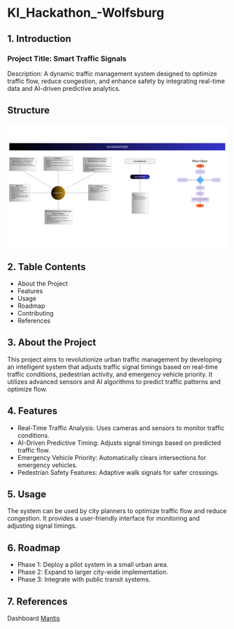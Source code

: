 # KI_Hackathon_-Wolfsburg
## 1. Introduction
### Project Title: Smart Traffic Signals  
Description: A dynamic traffic management system designed to optimize traffic flow, reduce congestion, and enhance safety by integrating real-time data and AI-driven predictive analytics.
## Structure
![Alt Text](https://github.com/Ahsanbaloch/KI_Hackathon_-Wolfsburg/blob/main/assets/1.png)

## 2. Table Contents
- About the Project
- Features
- Usage
- Roadmap
- Contributing
- References
## 3. About the Project
This project aims to revolutionize urban traffic management by developing an intelligent system that adjusts traffic signal timings based on real-time traffic conditions, pedestrian activity, and emergency vehicle priority. It utilizes advanced sensors and AI algorithms to predict traffic patterns and optimize flow.
## 4. Features
- Real-Time Traffic Analysis: Uses cameras and sensors to monitor traffic conditions.
- AI-Driven Predictive Timing: Adjusts signal timings based on predicted traffic flow.
- Emergency Vehicle Priority: Automatically clears intersections for emergency vehicles.
- Pedestrian Safety Features: Adaptive walk signals for safer crossings.
## 5. Usage
The system can be used by city planners to optimize traffic flow and reduce congestion. It provides a user-friendly interface for monitoring and adjusting signal timings.
## 6. Roadmap
- Phase 1: Deploy a pilot system in a small urban area.
- Phase 2: Expand to larger city-wide implementation.
- Phase 3: Integrate with public transit systems.

## 7. References
Dashboard
[Mantis](https://themewagon.com/themes/mantis/)
